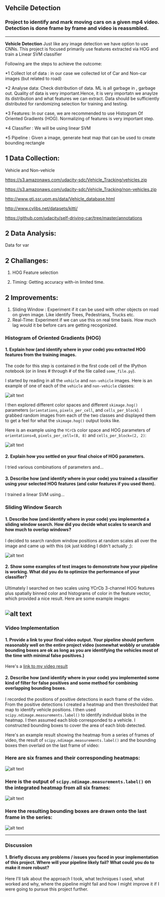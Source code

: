 ## Vehcile Detection
### Project to identify and mark moving cars on a given mp4 video. Detection is done frame by frame and video is reassmbled.
---

**Vehicle Detection**
Just like any image detection we have option to use CNNs. This project is focused primarily use features extracted via HOG and train a Linear SVM classifier

Following are the steps to achieve the outcome:

*1 Collect lot of data : in our case we collected lot of Car and Non-car images (but related to road)

*2 Analyse data: Check distribution of data. ML is all garbage in , garbage out. Quality of data is very important.Hence, it is very importatn we anaylze its distribution and what features we can extract. Data should be sufficiently distributed for randomizing selection for training and testing.

*3 Features: In our case, we are recommended to use Histogram Of Oriented Gradients (HOG). Normalizing of features is very important step.

*4 Classifier : We will be using linear SVM

*5 Pipeline : Given a image, generate heat map that can be used to create bounding rectangle 


[//]: # (Image References)
[image1]: ./examples/car_not_car.png
[image2]: ./examples/HOG_example.jpg
[image3]: ./examples/sliding_windows.jpg
[image4]: ./examples/sliding_window.jpg
[image5]: ./examples/bboxes_and_heat.png
[image6]: ./examples/labels_map.png
[image7]: ./examples/output_bboxes.png
[video1]: ./project_video.mp4

## 1 Data Collection: 

Vehicle and Non-vehicle

https://s3.amazonaws.com/udacity-sdc/Vehicle_Tracking/vehicles.zip

https://s3.amazonaws.com/udacity-sdc/Vehicle_Tracking/non-vehicles.zip

http://www.gti.ssr.upm.es/data/Vehicle_database.html

http://www.cvlibs.net/datasets/kitti/

https://github.com/udacity/self-driving-car/tree/master/annotations



## 2 Data Analysis: 
Data for var



## 2 Challanges:
1. HOG Feature selection

3. Timing: Getting accuracy with-in limited time.

## 2 Improvements: 
1. Sliding Window : Experiment if it can be used with other objects on road on given image. Like identify Trees, Pedestrians, Trucks etc. 
2. Real-Time: Experiment if we can use this on real time basis. How much lag would it be before cars are getting recogonized.

### Histogram of Oriented Gradients (HOG)

#### 1. Explain how (and identify where in your code) you extracted HOG features from the training images.

The code for this step is contained in the first code cell of the IPython notebook (or in lines # through # of the file called `some_file.py`).  

I started by reading in all the `vehicle` and `non-vehicle` images.  Here is an example of one of each of the `vehicle` and `non-vehicle` classes:

![alt text][image1]

I then explored different color spaces and different `skimage.hog()` parameters (`orientations`, `pixels_per_cell`, and `cells_per_block`).  I grabbed random images from each of the two classes and displayed them to get a feel for what the `skimage.hog()` output looks like.

Here is an example using the `YCrCb` color space and HOG parameters of `orientations=8`, `pixels_per_cell=(8, 8)` and `cells_per_block=(2, 2)`:


![alt text][image2]

#### 2. Explain how you settled on your final choice of HOG parameters.

I tried various combinations of parameters and...

#### 3. Describe how (and identify where in your code) you trained a classifier using your selected HOG features (and color features if you used them).

I trained a linear SVM using...

### Sliding Window Search

#### 1. Describe how (and identify where in your code) you implemented a sliding window search.  How did you decide what scales to search and how much to overlap windows?

I decided to search random window positions at random scales all over the image and came up with this (ok just kidding I didn't actually ;):

![alt text][image3]

#### 2. Show some examples of test images to demonstrate how your pipeline is working.  What did you do to optimize the performance of your classifier?

Ultimately I searched on two scales using YCrCb 3-channel HOG features plus spatially binned color and histograms of color in the feature vector, which provided a nice result.  Here are some example images:

![alt text][image4]
---

### Video Implementation

#### 1. Provide a link to your final video output.  Your pipeline should perform reasonably well on the entire project video (somewhat wobbly or unstable bounding boxes are ok as long as you are identifying the vehicles most of the time with minimal false positives.)
Here's a [link to my video result](./project_video.mp4)


#### 2. Describe how (and identify where in your code) you implemented some kind of filter for false positives and some method for combining overlapping bounding boxes.

I recorded the positions of positive detections in each frame of the video.  From the positive detections I created a heatmap and then thresholded that map to identify vehicle positions.  I then used `scipy.ndimage.measurements.label()` to identify individual blobs in the heatmap.  I then assumed each blob corresponded to a vehicle.  I constructed bounding boxes to cover the area of each blob detected.  

Here's an example result showing the heatmap from a series of frames of video, the result of `scipy.ndimage.measurements.label()` and the bounding boxes then overlaid on the last frame of video:

### Here are six frames and their corresponding heatmaps:

![alt text][image5]

### Here is the output of `scipy.ndimage.measurements.label()` on the integrated heatmap from all six frames:
![alt text][image6]

### Here the resulting bounding boxes are drawn onto the last frame in the series:
![alt text][image7]



---

### Discussion

#### 1. Briefly discuss any problems / issues you faced in your implementation of this project.  Where will your pipeline likely fail?  What could you do to make it more robust?

Here I'll talk about the approach I took, what techniques I used, what worked and why, where the pipeline might fail and how I might improve it if I were going to pursue this project further.  

